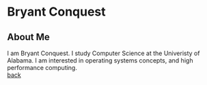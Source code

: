 # Bryant Conquest
## About Me
I am Bryant Conquest. I study Computer Science at the Univeristy of Alabama. I am interested in operating systems concepts, and high performance computing.  
[back](https://bconquest.github.io/ReservRec/)
